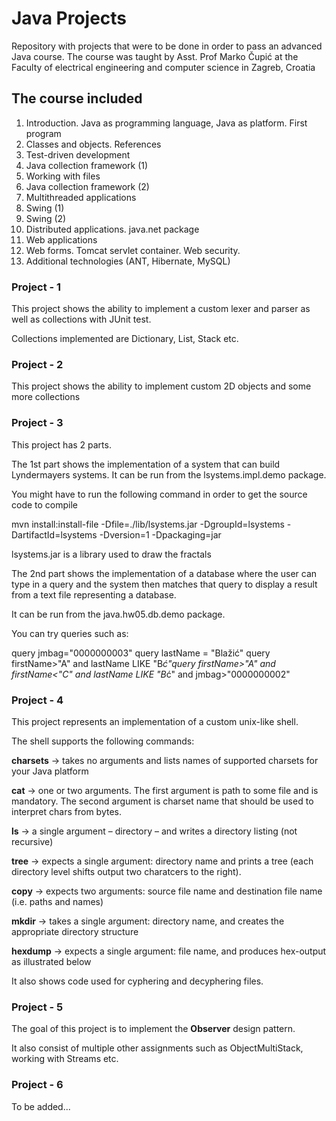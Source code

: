 # Java Projects
Repository with projects that were to be done in order to pass an advanced Java course. 
The course was taught by Asst. Prof Marko Čupić at the Faculty of electrical engineering and computer science in Zagreb, Croatia

## The course included
1. Introduction. Java as programming language, Java as platform. First program
2. Classes and objects. References
3. Test-driven development
4. Java collection framework (1)
5. Working with files
6. Java collection framework (2)
7. Multithreaded applications
8. Swing (1)
9. Swing (2)
10. Distributed applications. java.net package
11. Web applications
12. Web forms. Tomcat servlet container. Web security.
13. Additional technologies (ANT, Hibernate, MySQL) 


### Project - 1

This project shows the ability to implement a custom lexer and parser as well as collections with JUnit test.

Collections implemented are Dictionary, List, Stack etc.

### Project - 2

This project shows the ability to implement custom 2D objects and some more collections

### Project - 3

This project has 2 parts.

The 1st part shows the implementation of a system that can build Lyndermayers systems.
It can be run from the lsystems.impl.demo package. 

You might have to run the following command in order to get the source code to compile

mvn install:install-file -Dfile=./lib/lsystems.jar -DgroupId=lsystems -DartifactId=lsystems -Dversion=1 -Dpackaging=jar

lsystems.jar is a library used to draw the fractals


The 2nd part shows the implementation of a database where the user can type in a query and the system then matches that query to display a result from a text file representing a database.

It can be run from the java.hw05.db.demo package.

You can try queries such as:

query jmbag="0000000003"
query   lastName  =    "Blažić"
query firstName>"A" and lastName LIKE "B*ć"query firstName>"A" and firstName<"C" and lastName LIKE "B*ć" and jmbag>"0000000002"

### Project - 4

This project represents an implementation of a custom unix-like shell.

The shell supports the following commands:

**charsets** -> takes no arguments and lists names of supported charsets for your Java platform

**cat** -> one or two arguments. The first argument is path to some file and is mandatory. The
second argument is charset name that should be used to interpret chars from bytes.

**ls** -> a single argument – directory – and writes a directory listing (not recursive)

**tree** -> expects a single argument: directory name and prints a tree (each directory level shifts
output two charatcers to the right).

**copy** -> expects two arguments: source file name and destination file name (i.e. paths and
names)

**mkdir** -> takes a single argument: directory name, and creates the appropriate directory
structure

**hexdump** -> expects a single argument: file name, and produces hex-output as illustrated
below

It also shows code used for cyphering and decyphering files.

### Project - 5

The goal of this project is to implement the **Observer** design pattern. 

It also consist of multiple other assignments such as 
ObjectMultiStack, working with Streams etc.

### Project - 6
To be added...

















